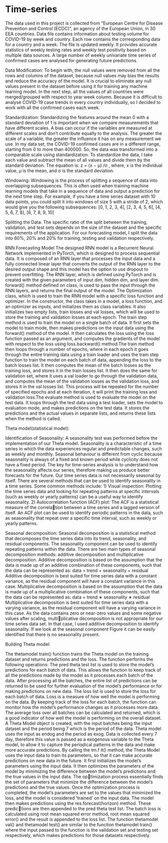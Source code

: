 # Time-series

The data used in this project is collected from “European Centre for Disease Prevention and
Control (ECDC)”, an agency of the European Union, in 30 EEA countries. 
Data file contains information about testing volume for COVID-19 by week and country. 
Each row contains the corresponding data for a country and a week.
The file is updated weekly. It provides accurate statistics of weekly testing rates and weekly test positivity based on multiple data sources. 
A large number of weekly univariate time series of confirmed cases are analysed for generating future predictions.

Data Modification:
To begin with, the null values were removed from all the rows and columns of the dataset, because null values may bias the results and reduce the accuracy of the model. It is crucial to eliminate any null values present in the dataset before using it for training any machine learning model.
In the next step, all the values of all countries were merged/grouped with respect to year week column. Because it is difficult to analyse COVID-19 case trends in every country individually, so I decided to work with all the confirmed cases each week.

 Standardization:
Standardizing the features around the mean 0 with a standard deviation of 1 is important when we compare measurements that have different scales. 
A bias can occur if the variables are measured at different scales and don’t contribute equally to the analysis. 
The greater the scale of a variable, the greater the influence it has on any measurement we use. In my data set, the COVID-19 confirmed cases are in a different range, starting from 0 to more than 400000. So, the data was transformed into a comparable scale using standardization. To standardize the data, I take each value and subtract the mean of all values and divide them by the standard deviation. 
The equation is: z = (x − µ) /σ , where, x is the individual value, µ is the mean, and σ is the standard deviation.

Windowing:
Windowing is the process of splitting a sequence of data into overlapping subsequences. This is often used when training machine learning models that take in a sequence of data and output a prediction for the next time step. For example, if you have a time series dataset with 10 data points, you could split it into windows of size 5 with a stride of 2, which would give you the following subsequences: [0, 1, 2, 3, 4], [2, 3, 4, 5, 6], [4, 5, 6, 7, 8], [6, 7, 8, 9, 10]

 Splitting the Data:
The specific ratio of the split between the training, validation, and test sets depends on the size of the dataset and the specific requirements of the application. For our forecasting model, I split the data into 60%, 20% and 20% for training, testing and validation respectively. 

RNN Forecasting Model
The designed RNN model is a Recurrent Neural Network implemented in PyTorch, which is designed to process sequential data. It is composed of an RNN layer that processes the input data and a fully connected linear layer that converts the output of the RNN layer to the desired output shape and this model has the option to use dropout to prevent overfitting.
The RNN layer, which is defined using PyTorch and is created with the given parameters of input dim, hidden dim, and layer dim.
forward() method defined on class, is used to pass the input through the RNN layers, and returns the final output of the model.
The Optimization class, which is used to train the RNN model with a specific loss function and optimizer. In the constructor, the class takes in a model, a loss function, and an optimizer as inputs, and initializes them as class variables. It also initializes two empty lists, train losses and val losses, which will be used to store the training and validation losses at each epoch.
The train step method is used to train the model on a single batch of data. It first sets the model to train mode, then makes predictions on the input data using the forward() method of the model. It then calculates the loss using the loss function passed as an argument, and computes the gradients of the model with respect to the loss using loss.backward() method.The train method then loops through a number of epochs, where in each epoch it goes through the entire training data using a train loader and uses the train step function to train the model on each batch of data, appending the loss to the batch losses list. It then computes the mean
of the batch losses as the training loss, and stores it in the train losses list.
It then does the same for validation set, where it uses a val loader to go through the validation data, and computes the mean of the validation losses as the validation loss, and stores it in the val losses list. This process will be repeated for the number of specified epochs and at each iteration, it will print the training loss and validation loss.The evaluate method is used to evaluate the model on the test data. It loops through the test data using a test loader, sets the model to evaluation mode, and makes predictions on the test data. It stores the predictions and the actual values in separate lists, and returns these lists when the method is called.

Theta model(statistical model):

 Identification of Seasonality:
A seasonality test was performed before the implementation of our Theta model. Seasonality is a characteristic of a time series in which the data experiences regular and predictable changes, such as weekly and monthly. Seasonal behaviour is different from cyclic because seasonality is always of a fixed and known period while cyclicity does not have a fixed period. The key for time-series analysis is to understand how the seasonality affects our series, therefore making us produce better forecasts for the future. Our time series data is not necessarily seasonal by itself. 
There are several methods that can be used to identify seasonality in a time series. Some common methods include: 1) Visual inspection: Plotting the time series data and looking for repeating patterns at specific intervals (such as weekly or yearly patterns) can be a useful way to identify seasonality. 2) Autocorrelation function (ACF) plot: The ACF is a statistical measure of the correlation between a time series and a lagged version of itself. An ACF plot can be used to identify periodic patterns in the data, such as seasonality that repeat over a specific time interval, such as weekly or yearly patterns.

Seasonal decomposition: Seasonal decomposition is a statistical method that decomposes the time series data into its trend, seasonality, and residual components. The seasonality component can be used to identify repeating patterns within the data. There are two main types of seasonal decomposition methods: additive decomposition and multiplicative decomposition.
Additive decomposition is based on the assumption that the data is made up of an additive combination of these components, such that the data can be represented as: data = trend + seasonality + residual
Additive decomposition is best suited for time series data with a constant variance, as the residual component will have a constant variance in this case.
Multiplicative decomposition is based on the assumption that the data is made up of a multiplicative combination of these components, such that the data can be represented as: data = trend ∗ seasonality ∗ residual
Multiplicative decomposition is best suited for time series data with a varying variance, as the residual component will have a varying variance in this case.
As the data contains zero or near-zero values and some negative values after scaling, multiplicative decomposition is not appropriate for our time series data set. In that case, I used additive decomposition to identify seasonality. If we look at the seasonal component Figure it can be easily identified that there is no seasonality present.

Building Theta model:

The thetamodel train() function trains the Theta model on the training dataset and returns predictions and the loss. The function performs the following operations: The pred theta test list is used to store the model’s predictions for each batch of data. This allows the function to keep track of all the predictions made by the model as it processes each batch of the data. After processing all the batches, the entire list of predictions can be returned to be used for further evaluation of the model’s performance or for making predictions on new data.
The loss list is used to store the loss for each batch of data. Loss is a measure of how well the model is performing on the data. By keeping track of the loss for each batch, the function can monitor how the model’s performance changes as it processes more data. The average loss over all batches can be calculated and returned, which is a good indicator of how well the model is performing on the overall dataset. A Theta Model object is created, with the input batches being the input dataset and the period being 7 which is the period of the data. Theta model uses the input as endog and the period as exog. Data is collected every 7 day, therefore this value is passed as a exogenous variable to the Theta model, to allow it to capture the periodical patterns in the data and make more accurate predictions.
By calling the tm.f it() method, the Theta Model uses the input data to train its parameters, so that it can make accurate predictions on new data in the future. It first initializes the model’s parameters using the input data. It then optimizes the parameters of the model by minimizing the difference between the model’s predictions and the true values in the input data. The optimization process essentially finds the set of parameters that minimize the difference between the model’s predictions and the true values. Once the optimization process is completed, the model’s parameters are set to the values that minimized the loss, and the model is considered 'trained’ on the input data.
The model then makes predictions using the res.forecast(horizon) method. These predictions are then appended to the pred theta test list.
The batch loss is calculated using root mean squared error method, root mean squared error()
and the result is appended to the loss list. The function thetamodel val() and thetamodel test() are similar to the function thetamodel train() where the input passed to the function is the validation set and testing set respectively, which makes predictions for those datasets respectively.
